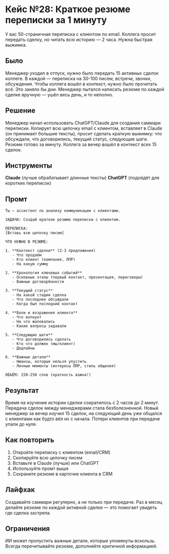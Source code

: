 # Кейс №28: Краткое резюме переписки за 1 минуту

У вас 50-страничная переписка с клиентом по email. Коллега просит передать сделку, но читать всю историю — 2 часа. Нужна быстрая выжимка.

## Было

Менеджер уходил в отпуск, нужно было передать 15 активных сделок коллеге. В каждой — переписка на 30-100 писем, встречи, звонки, обсуждения. Чтобы коллега вошёл в контекст, нужно было прочитать всё. Это заняло бы дни. Менеджер пытался написать резюме по каждой сделке вручную — ушёл весь день, и то неполно.

## Решение

Менеджер начал использовать ChatGPT/Claude для создания саммари переписки. Копирует всю цепочку email с клиентом, вставляет в Claude (он принимает большие тексты), просит сделать краткую выжимку: что обсуждали, что договорились, текущий статус, следующие шаги. Резюме готово за минуту. Коллега за вечер вошёл в контекст всех 15 сделок.

## Инструменты

**Claude** (лучше обрабатывает длинные тексты)
**ChatGPT** (подойдёт для коротких переписок)

## Промт

```
Ты — ассистент по анализу коммуникации с клиентами.

ЗАДАЧА: Создай краткое резюме переписки с клиентом.

ПЕРЕПИСКА:
[Вставь всю цепочку писем]

ЧТО НУЖНО В РЕЗЮМЕ:

1. **Контекст сделки** (2-3 предложения)
   - Что продаём
   - Кто клиент (компания, ЛПР)
   - На какую сумму

2. **Хронология ключевых событий**
   - Основные этапы (первый контакт, презентация, переговоры)
   - Важные договорённости

3. **Текущий статус**
   - На какой стадии сделка
   - Что последнее обсуждали
   - Когда был последний контакт

4. **Боли и возражения клиента**
   - Что волнует
   - На что жаловались
   - Какие вопросы задавали

5. **Следующие шаги**
   - Что договорились сделать
   - Кто что должен (мы/клиент)
   - Дедлайны

6. **Важные детали**
   - Нюансы, которые нельзя упустить
   - Личные моменты (интересы ЛПР, стиль общения)

ОБЪЁМ: 150-250 слов (краткость важна!)
```

## Результат

Время на изучение истории сделки сократилось с 2 часов до 2 минут. Передача сделок между менеджерами стала безболезненной. Новый менеджер за вечер изучил 15 сделок, на следующий день уже общался с клиентами как будто вёл их с начала. Потери клиентов при передаче упали до нуля.

## Как повторить

1. Откройте переписку с клиентом (email/CRM)
2. Скопируйте всю цепочку писем
3. Вставьте в Claude (лучше) или ChatGPT
4. Используйте промт выше
5. Сохраните резюме в карточке клиента в CRM

## Лайфхак

Создавайте саммари регулярно, а не только при передаче. Раз в месяц делайте резюме по каждой активной сделке — это помогает увидеть где сделка застряла.

## Ограничения

ИИ может пропустить важные детали, которые упомянуты вскользь. Всегда перечитывайте резюме, дополняйте критичной информацией.
